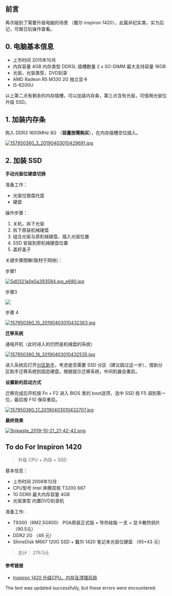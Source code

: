 ## 前言

再次碰到了需要升级电脑的场景 （戴尔 inspiron 1420），此篇非纪实类，实为后记，可做日后操作查看。

## 0\. 电脑基本信息

-   上市时间 2015年10月
-   内存容量 4GB 内存类型 DDR3L 插槽数量 2 x SO-DIMM 最大支持容量 16GB
-   光驱，光驱类型，DVD刻录
-   AMD Radeon R5 M330 2G 独立显卡
-   i5-6200U

以上第二点有剩余的内存插槽，可以加装内存条，第三点含有光驱，可借用光驱位升级 SSD。

## 1\. 加装内存条

购入 DDR3 1600MHz 8G （**容量按需购买**），在内存插槽空位插入。

[![157950360_3_20190403010429691.jpg](https://camo.githubusercontent.com/2c56f60b7c0917a57a20f39062fc3697c669b8d9b3e98a61b2906dfbe59e540c/687474703a2f2f7777312e73696e61696d672e636e2f6c617267652f64663535316561356c7931673836336865767a6b646a32307367306c636a77742e6a7067)](https://camo.githubusercontent.com/2c56f60b7c0917a57a20f39062fc3697c669b8d9b3e98a61b2906dfbe59e540c/687474703a2f2f7777312e73696e61696d672e636e2f6c617267652f64663535316561356c7931673836336865767a6b646a32307367306c636a77742e6a7067)

## 2\. 加装 SSD

**手动光驱位硬盘切换**

准备工作：

-   光驱位银盘托盘
-   硬盘

操作步骤：

1.  关机，拆下光驱
2.  拆下原装机械硬盘
3.  组合光驱与原机械硬盘，插入光驱位置
4.  SSD 安装到原机械硬盘位置
5.  盖好盖子

关键步骤图解(取材于网络)：

步骤1

[![5d0321a0e5a393584.jpg_e680.jpg](https://camo.githubusercontent.com/ae036b4564027e5efd72f621f5ec4342892b72fafcec36ef3ed77338777c17c2/687474703a2f2f7777312e73696e61696d672e636e2f6c617267652f64663535316561356c7931673836356161776732326a3230697730616f7134692e6a7067)](https://camo.githubusercontent.com/ae036b4564027e5efd72f621f5ec4342892b72fafcec36ef3ed77338777c17c2/687474703a2f2f7777312e73696e61696d672e636e2f6c617267652f64663535316561356c7931673836356161776732326a3230697730616f7134692e6a7067)

步骤3

[![](https://camo.githubusercontent.com/fcf35b93cb6ade1b5705bd8e827f299a223add62dfd7c08a32b6b536e9751589/687474703a2f2f7777312e73696e61696d672e636e2f6c617267652f64663535316561356c793167383635716f6c766f666a3230647730387a61637a2e6a7067)](https://camo.githubusercontent.com/fcf35b93cb6ade1b5705bd8e827f299a223add62dfd7c08a32b6b536e9751589/687474703a2f2f7777312e73696e61696d672e636e2f6c617267652f64663535316561356c793167383635716f6c766f666a3230647730387a61637a2e6a7067)

步骤 4

[![157950360_15_20190403010432363.jpg](https://camo.githubusercontent.com/68b561fa00d095d048f9a268bdb6c356ad114ac1b8a2d7e9b12bf1b68789965c/687474703a2f2f7777312e73696e61696d672e636e2f6c617267652f64663535316561356c7931673836347773637536626a32307367306c6334316c2e6a7067)](https://camo.githubusercontent.com/68b561fa00d095d048f9a268bdb6c356ad114ac1b8a2d7e9b12bf1b68789965c/687474703a2f2f7777312e73696e61696d672e636e2f6c617267652f64663535316561356c7931673836347773637536626a32307367306c6334316c2e6a7067)

**迁移系统**

通电开机（此时进入的仍然是机械盘的系统）

[![157950360_16_20190403010432535.jpg](https://camo.githubusercontent.com/a7af84344e441ac77d1ab485c31d1f50ba927904f5ca0133f8b49a2ff223627b/687474703a2f2f7777312e73696e61696d672e636e2f6c617267652f64663535316561356c7931673836336b7032616d726a3230736630666234316a2e6a7067)](https://camo.githubusercontent.com/a7af84344e441ac77d1ab485c31d1f50ba927904f5ca0133f8b49a2ff223627b/687474703a2f2f7777312e73696e61696d672e636e2f6c617267652f64663535316561356c7931673836336b7032616d726a3230736630666234316a2e6a7067)

进入系统后打开[分区助手](https://www.disktool.cn/)，考虑是否需要 SSD 分区（建议跳过这一步），借助分区助手迁移系统到固态硬盘，根据提示迁移系统，中间机器会重启。

**设置新的启动方式**

迁移完成后开机按 Fn + F2 进入 BIOS 里的 boot选项，选中 SSD 按 F5 调到第一位，最后按 F10 保存重启。

[![157950360_17_20190403010432707.jpg](https://camo.githubusercontent.com/d47b76ced8f9bdd6392cdc7cb4e7a29b24ac3898372ffb1039b5af6c85846d21/687474703a2f2f7777312e73696e61696d672e636e2f6c617267652f64663535316561356c7931673836337571636c74706a32306d3830656c6469722e6a7067)](https://camo.githubusercontent.com/d47b76ced8f9bdd6392cdc7cb4e7a29b24ac3898372ffb1039b5af6c85846d21/687474703a2f2f7777312e73696e61696d672e636e2f6c617267652f64663535316561356c7931673836337571636c74706a32306d3830656c6469722e6a7067)

**最终效果**

[![Snipaste_2019-10-21_21-42-42.png](https://camo.githubusercontent.com/704fd2c3d9df50cea591bb4a79ead0cb0a819eafeeaed37f05de6c27d6734b6d/687474703a2f2f7777312e73696e61696d672e636e2f6c617267652f64663535316561356c7931673836356d33736832686a3230776c306a386162712e6a7067)](https://camo.githubusercontent.com/704fd2c3d9df50cea591bb4a79ead0cb0a819eafeeaed37f05de6c27d6734b6d/687474703a2f2f7777312e73696e61696d672e636e2f6c617267652f64663535316561356c7931673836356d33736832686a3230776c306a386162712e6a7067)

## To do For Inspiron 1420

> 升级 CPU + 内存 + SSD

基本信息：

-   上市时间 2008年12月
-   CPU型号 Intel 奔腾双核 T3200 667
-   1G DDRII 最大内存容量 4GB
-   光驱类型 内置DVD刻录机

准备工作:

-   T9300（6M2.5G800） PGA原装正式版 + 导热硅脂 一支 + 显卡散热铜片 （90.5元）
-   DDR2 2G （48 元）
-   ShineDisk M667 120G SSD + 戴尔 1420 笔记本光驱位硬盘 （95+43 元）

> 总计： 276.5元

#### 参考链接

-   [Inspiron 1420 升级CPU、内存及清理风扇](https://post.smzdm.com/p/306212/)

The text was updated successfully, but these errors were encountered: